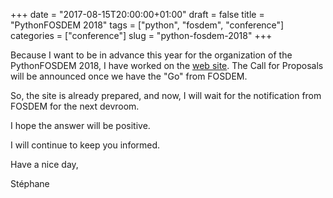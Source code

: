 +++
date = "2017-08-15T20:00:00+01:00"
draft = false
title = "PythonFOSDEM 2018"
tags = ["python", "fosdem", "conference"]
categories = ["conference"]
slug = "python-fosdem-2018"
+++

Because I want to be in advance this year for the organization of the PythonFOSDEM 2018,
I have worked on the [web site](https://python-fosdem.org). The Call for Proposals will be announced once we have the "Go" from FOSDEM.

So, the site is already prepared, and now, I will wait for the notification from FOSDEM for the next devroom.

I hope the answer will be positive.

I will continue to keep you informed.

Have a nice day,

Stéphane
